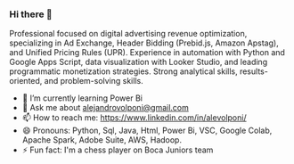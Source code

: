 ### Hi there 👋

Professional focused on digital advertising revenue optimization, specializing in Ad Exchange, Header Bidding (Prebid.js, Amazon Apstag), and Unified Pricing Rules (UPR). Experience in automation with Python and Google Apps Script, data visualization with Looker Studio, and leading programmatic monetization strategies. Strong analytical skills, results-oriented, and problem-solving skills.

- 🌱 I’m currently learning Power Bi
- 💬 Ask me about alejandrovolponi@gmail.com
- 📫 How to reach me: https://www.linkedin.com/in/alevolponi/
- 😄 Pronouns: Python, Sql, Java, Html, Power Bi, VSC, Google Colab, Apache Spark, Adobe Suite, AWS, Hadoop.
- ⚡ Fun fact: I'm a chess player on Boca Juniors team

